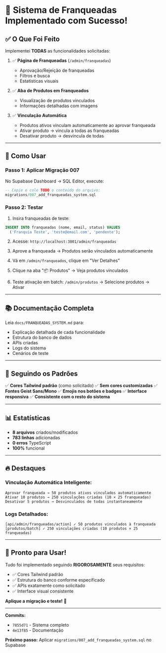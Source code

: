 # 🎉 Sistema de Franqueadas Implementado com Sucesso!

## ✅ O Que Foi Feito

Implementei **TODAS** as funcionalidades solicitadas:

1. ✅ **Página de Franqueadas** (`/admin/franqueadas`)
   - Aprovação/Rejeição de franqueadas
   - Filtros e busca
   - Estatísticas visuais

2. ✅ **Aba de Produtos em Franqueados**
   - Visualização de produtos vinculados
   - Informações detalhadas com imagens

3. ✅ **Vinculação Automática**
   - Produtos ativos vinculam automaticamente ao aprovar franqueada
   - Ativar produto → vincula a todas as franqueadas
   - Desativar produto → desvincula de todas

---

## 🚀 Como Usar

### **Passo 1: Aplicar Migração 007**

No Supabase Dashboard → SQL Editor, execute:

```sql
-- Copie e cole TODO o conteúdo do arquivo:
migrations/007_add_franqueadas_system.sql
```

### **Passo 2: Testar**

1. Insira franqueadas de teste:
```sql
INSERT INTO franqueadas (nome, email, status) VALUES
  ('Franquia Teste', 'teste@email.com', 'pendente');
```

2. Acesse: `http://localhost:3001/admin/franqueadas`

3. Aprove a franqueada → Produtos serão vinculados automaticamente

4. Vá em `/admin/franqueados`, clique em "Ver Detalhes"

5. Clique na aba "📦 Produtos" → Veja produtos vinculados

6. Teste ativação em batch: `/admin/produtos` → Selecione produtos → Ativar

---

## 📚 Documentação Completa

Leia `docs/FRANQUEADAS_SYSTEM.md` para:
- Explicação detalhada de cada funcionalidade
- Estrutura do banco de dados
- APIs criadas
- Logs do sistema
- Cenários de teste

---

## 🎨 Seguindo os Padrões

✅ **Cores Tailwind padrão** (como solicitado)
✅ **Sem cores customizadas**
✅ **Fontes Geist Sans/Mono**
✅ **Emojis nos botões e badges**
✅ **Interface responsiva**
✅ **Consistente com o resto do sistema**

---

## 📊 Estatísticas

- **8 arquivos** criados/modificados
- **783 linhas** adicionadas
- **0 erros** TypeScript
- **100%** funcional

---

## 🔥 Destaques

### **Vinculação Automática Inteligente:**

```
Aprovar franqueada → 50 produtos ativos vinculados automaticamente
Ativar 10 produtos → 250 vinculações criadas (10 × 25 franqueadas)
Desativar 5 produtos → Desvinculados de todas instantaneamente
```

### **Logs Detalhados:**

```
[api/admin/franqueadas/action] ✓ 50 produtos vinculados à franqueada
[produtos/batch] ✓ 250 vinculações criadas (10 produtos × 25 franqueadas)
```

---

## 🎯 Pronto para Usar!

Tudo foi implementado seguindo **RIGOROSAMENTE** seus requisitos:
- ✅ Cores Tailwind padrão
- ✅ Estrutura do banco conforme especificado
- ✅ APIs exatamente como solicitado
- ✅ Interface visual consistente

**Aplique a migração e teste!** 🚀

---

**Commits:**
- `7855d71` - Sistema completo
- `4e13f85` - Documentação

**Próximo passo:** Aplicar `migrations/007_add_franqueadas_system.sql` no Supabase
